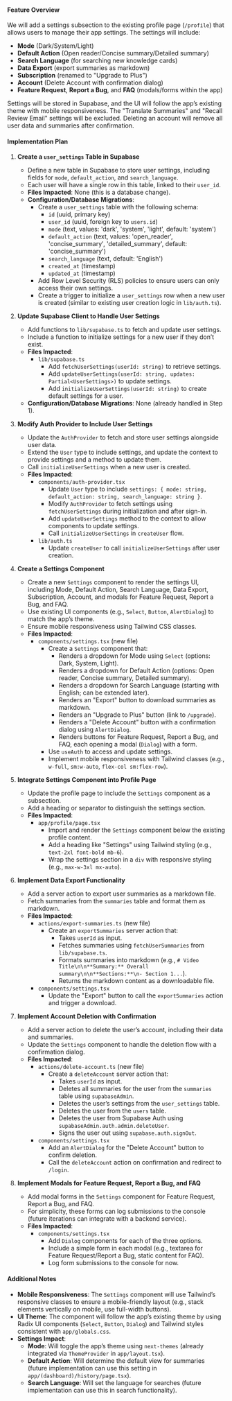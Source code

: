 #### Feature Overview
We will add a settings subsection to the existing profile page (`/profile`) that allows users to manage their app settings. The settings will include:
- **Mode** (Dark/System/Light)
- **Default Action** (Open reader/Concise summary/Detailed summary)
- **Search Language** (for searching new knowledge cards)
- **Data Export** (export summaries as markdown)
- **Subscription** (renamed to "Upgrade to Plus")
- **Account** (Delete Account with confirmation dialog)
- **Feature Request**, **Report a Bug**, and **FAQ** (modals/forms within the app)

Settings will be stored in Supabase, and the UI will follow the app’s existing theme with mobile responsiveness. The "Translate Summaries" and "Recall Review Email" settings will be excluded. Deleting an account will remove all user data and summaries after confirmation.

#### Implementation Plan

1. **Create a `user_settings` Table in Supabase**  
   - Define a new table in Supabase to store user settings, including fields for `mode`, `default_action`, and `search_language`.  
   - Each user will have a single row in this table, linked to their `user_id`.  
   - **Files Impacted**: None (this is a database change).  
   - **Configuration/Database Migrations**:  
     - Create a `user_settings` table with the following schema:  
       - `id` (uuid, primary key)  
       - `user_id` (uuid, foreign key to `users.id`)  
       - `mode` (text, values: 'dark', 'system', 'light', default: 'system')  
       - `default_action` (text, values: 'open_reader', 'concise_summary', 'detailed_summary', default: 'concise_summary')  
       - `search_language` (text, default: 'English')  
       - `created_at` (timestamp)  
       - `updated_at` (timestamp)  
     - Add Row Level Security (RLS) policies to ensure users can only access their own settings.  
     - Create a trigger to initialize a `user_settings` row when a new user is created (similar to existing user creation logic in `lib/auth.ts`).

2. **Update Supabase Client to Handle User Settings**  
   - Add functions to `lib/supabase.ts` to fetch and update user settings.  
   - Include a function to initialize settings for a new user if they don’t exist.  
   - **Files Impacted**:  
     - `lib/supabase.ts`  
       - Add `fetchUserSettings(userId: string)` to retrieve settings.  
       - Add `updateUserSettings(userId: string, updates: Partial<UserSettings>)` to update settings.  
       - Add `initializeUserSettings(userId: string)` to create default settings for a user.  
   - **Configuration/Database Migrations**: None (already handled in Step 1).

3. **Modify Auth Provider to Include User Settings**  
   - Update the `AuthProvider` to fetch and store user settings alongside user data.  
   - Extend the `User` type to include settings, and update the context to provide settings and a method to update them.  
   - Call `initializeUserSettings` when a new user is created.  
   - **Files Impacted**:  
     - `components/auth-provider.tsx`  
       - Update `User` type to include `settings: { mode: string, default_action: string, search_language: string }`.  
       - Modify `AuthProvider` to fetch settings using `fetchUserSettings` during initialization and after sign-in.  
       - Add `updateUserSettings` method to the context to allow components to update settings.  
       - Call `initializeUserSettings` in `createUser` flow.  
     - `lib/auth.ts`  
       - Update `createUser` to call `initializeUserSettings` after user creation.

4. **Create a Settings Component**  
   - Create a new `Settings` component to render the settings UI, including Mode, Default Action, Search Language, Data Export, Subscription, Account, and modals for Feature Request, Report a Bug, and FAQ.  
   - Use existing UI components (e.g., `Select`, `Button`, `AlertDialog`) to match the app’s theme.  
   - Ensure mobile responsiveness using Tailwind CSS classes.  
   - **Files Impacted**:  
     - `components/settings.tsx` (new file)  
       - Create a `Settings` component that:  
         - Renders a dropdown for Mode using `Select` (options: Dark, System, Light).  
         - Renders a dropdown for Default Action (options: Open reader, Concise summary, Detailed summary).  
         - Renders a dropdown for Search Language (starting with English; can be extended later).  
         - Renders an "Export" button to download summaries as markdown.  
         - Renders an "Upgrade to Plus" button (link to `/upgrade`).  
         - Renders a "Delete Account" button with a confirmation dialog using `AlertDialog`.  
         - Renders buttons for Feature Request, Report a Bug, and FAQ, each opening a modal (`Dialog`) with a form.  
       - Use `useAuth` to access and update settings.  
       - Implement mobile responsiveness with Tailwind classes (e.g., `w-full`, `sm:w-auto`, `flex-col sm:flex-row`).

5. **Integrate Settings Component into Profile Page**  
   - Update the profile page to include the `Settings` component as a subsection.  
   - Add a heading or separator to distinguish the settings section.  
   - **Files Impacted**:  
     - `app/profile/page.tsx`  
       - Import and render the `Settings` component below the existing profile content.  
       - Add a heading like "Settings" using Tailwind styling (e.g., `text-2xl font-bold mb-6`).  
       - Wrap the settings section in a `div` with responsive styling (e.g., `max-w-3xl mx-auto`).

6. **Implement Data Export Functionality**  
   - Add a server action to export user summaries as a markdown file.  
   - Fetch summaries from the `summaries` table and format them as markdown.  
   - **Files Impacted**:  
     - `actions/export-summaries.ts` (new file)  
       - Create an `exportSummaries` server action that:  
         - Takes `userId` as input.  
         - Fetches summaries using `fetchUserSummaries` from `lib/supabase.ts`.  
         - Formats summaries into markdown (e.g., `# Video Title\n\n**Summary:** Overall summary\n\n**Sections:**\n- Section 1...`).  
         - Returns the markdown content as a downloadable file.  
     - `components/settings.tsx`  
       - Update the "Export" button to call the `exportSummaries` action and trigger a download.

7. **Implement Account Deletion with Confirmation**  
   - Add a server action to delete the user’s account, including their data and summaries.  
   - Update the `Settings` component to handle the deletion flow with a confirmation dialog.  
   - **Files Impacted**:  
     - `actions/delete-account.ts` (new file)  
       - Create a `deleteAccount` server action that:  
         - Takes `userId` as input.  
         - Deletes all summaries for the user from the `summaries` table using `supabaseAdmin`.  
         - Deletes the user’s settings from the `user_settings` table.  
         - Deletes the user from the `users` table.  
         - Deletes the user from Supabase Auth using `supabaseAdmin.auth.admin.deleteUser`.  
         - Signs the user out using `supabase.auth.signOut`.  
     - `components/settings.tsx`  
       - Add an `AlertDialog` for the "Delete Account" button to confirm deletion.  
       - Call the `deleteAccount` action on confirmation and redirect to `/login`.

8. **Implement Modals for Feature Request, Report a Bug, and FAQ**  
   - Add modal forms in the `Settings` component for Feature Request, Report a Bug, and FAQ.  
   - For simplicity, these forms can log submissions to the console (future iterations can integrate with a backend service).  
   - **Files Impacted**:  
     - `components/settings.tsx`  
       - Add `Dialog` components for each of the three options.  
       - Include a simple form in each modal (e.g., textarea for Feature Request/Report a Bug, static content for FAQ).  
       - Log form submissions to the console for now.

#### Additional Notes
- **Mobile Responsiveness**: The `Settings` component will use Tailwind’s responsive classes to ensure a mobile-friendly layout (e.g., stack elements vertically on mobile, use full-width buttons).  
- **UI Theme**: The component will follow the app’s existing theme by using Radix UI components (`Select`, `Button`, `Dialog`) and Tailwind styles consistent with `app/globals.css`.  
- **Settings Impact**:  
  - **Mode**: Will toggle the app’s theme using `next-themes` (already integrated via `ThemeProvider` in `app/layout.tsx`).  
  - **Default Action**: Will determine the default view for summaries (future implementation can use this setting in `app/(dashboard)/history/page.tsx`).  
  - **Search Language**: Will set the language for searches (future implementation can use this in search functionality).  
